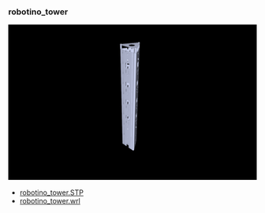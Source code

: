 <!---
 This file is automatically generated by the script 'create_preview_list.py'. Any changes will be lost 
-->

### robotino_tower

![robotino_tower](preview.png)

* [robotino_tower.STP](robotino_tower.STP?raw=true)
* [robotino_tower.wrl](robotino_tower.wrl?raw=true)

